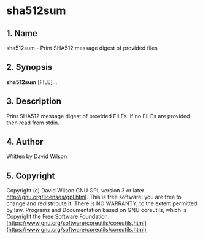# sha512sum

## 1. Name

sha512sum - Print SHA512 message digest of provided files

## 2. Synopsis

**sha512sum** \[FILE\]...

## 3. Description

Print SHA512 message digest of provided FILEs. If no FILEs are provided
then read from stdin.

## 4. Author

Written by David Wilson

## 5. Copyright

Copyright (c) David Wilson   GNU GPL version 3 or later
<http://gnu.org/licenses/gpl.html>. This is free software: you are free
to change and redistribute it.  There is NO WARRANTY, to the extent
permitted by law.   Programs and Documentation based on GNU coreutils,
which is Copyright the Free Software Foundation.
[https://www.gnu.org/software/coreutils/coreutils.html](https://www.gnu.org/software/coreutils/coreutils.html)
